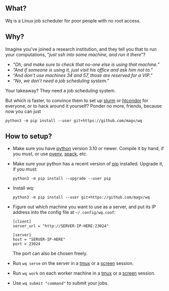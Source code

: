 ## What?

Wq is a Linux job scheduler for poor people with no root access.

## Why?

Imagine you’ve joined a research institution, and they tell you
that to run your computations, “*just ssh into some machine, and
run it there*”?

- *“Oh, and make sure to check that no-one else is using that machine.”*
- *“And if someone *is* using it, just visit his office and ask him not to.”*
- *“And don’t use machines 34 and 57, those are reserved for a VIP.”*
- *“No, we don’t need a job scheduling system.”*

Your takeaway? They need a job scheduling system.

But which is faster, to convince them to set up [slurm] or
[htcondor] for everyone, or to hack around it yourself? Ponder
no more, friends, because now you can just

    python3 -m pip install --user git+https://github.com/magv/wq

[htcondor]: https://htcondor.org/htcondor/overview/
[slurm]: https://slurm.schedmd.com/quickstart.html

## How to setup?

- Make sure you have [python] version 3.10 or newer. Compile it
  by hand, if you must, or use [pyenv], [spack], etc.

- Make sure your python has a recent version of [pip] installed.
  Upgrade it, if you must:

      python3 -m pip install --upgrade --user pip

- Install wq:

      python3 -m pip install --user git+https://github.com/magv/wq

- Figure out which machine you want to use as a server, and put
  its IP address into the config file at `~/.config/wq.conf`:

      [client]
      server_url = "http://SERVER-IP-HERE:23024"

      [server]
      host = "SERVER-IP-HERE"
      port = 23024

  The port can also be chosen freely.

- Run `wq serve` on the server in a [tmux] or a [screen] session.

- Run `wq work` on each worker machine in a [tmux] or a [screen]
  session.

- Use `wq submit "command"` to submit your jobs.

[pip]: https://pip.pypa.io/
[pyenv]: https://github.com/pyenv/pyenv
[python]: https://www.python.org/
[spack]: https://spack.io/
[tmux]: https://github.com/tmux/tmux/
[screen]: https://www.gnu.org/software/screen/
